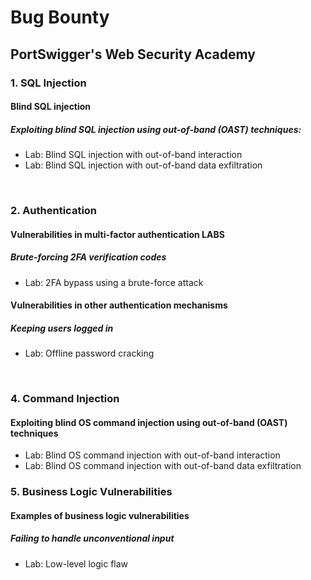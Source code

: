 # Bug Bounty
## PortSwigger's Web Security Academy
### 1. SQL Injection
#### Blind SQL injection
##### Exploiting blind SQL injection using out-of-band (OAST) techniques:

* Lab: Blind SQL injection with out-of-band interaction
* Lab: Blind SQL injection with out-of-band data exfiltration

<br />

### 2. Authentication
#### Vulnerabilities in multi-factor authentication LABS
##### Brute-forcing 2FA verification codes

* Lab: 2FA bypass using a brute-force attack

#### Vulnerabilities in other authentication mechanisms
##### Keeping users logged in

* Lab: Offline password cracking

<br />

### 4. Command Injection
#### Exploiting blind OS command injection using out-of-band (OAST) techniques

* Lab: Blind OS command injection with out-of-band interaction
* Lab: Blind OS command injection with out-of-band data exfiltration

### 5. Business Logic Vulnerabilities
#### Examples of business logic vulnerabilities
##### Failing to handle unconventional input

* Lab: Low-level logic flaw
